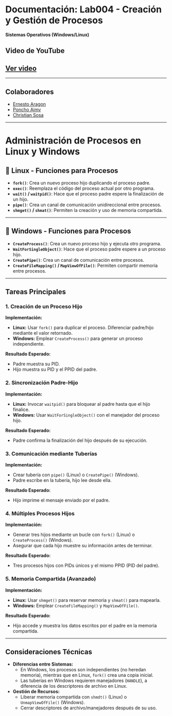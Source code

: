 
# **Documentación: Lab004 - Creación y Gestión de Procesos**  
**Sistemas Operativos (Windows/Linux)**  

## Video de YouTube
[Ver video](||)
---

---
## **Colaboradores**
- [Ernesto Aragon](https://github.com/ErnestoAragon03)
- [Poncho Ajmv](https://github.com/poncho-ajmv)
- [Christian Sosa](https://github.com/ChristianSosa22)
---
# Administración de Procesos en Linux y Windows

## 🔹 Linux - Funciones para Procesos

- **`fork()`**: Crea un nuevo proceso hijo duplicando el proceso padre.
- **`exec()`**: Reemplaza el código del proceso actual por otro programa.
- **`wait()` / `waitpid()`**: Hace que el proceso padre espere la finalización de un hijo.
- **`pipe()`**: Crea un canal de comunicación unidireccional entre procesos.
- **`shmget()` / `shmat()`**: Permiten la creación y uso de memoria compartida.

---

## 🔹 Windows - Funciones para Procesos

- **`CreateProcess()`**: Crea un nuevo proceso hijo y ejecuta otro programa.
- **`WaitForSingleObject()`**: Hace que el proceso padre espere a un proceso hijo.
- **`CreatePipe()`**: Crea un canal de comunicación entre procesos.
- **`CreateFileMapping()` / `MapViewOfFile()`**: Permiten compartir memoria entre procesos.
---

## Tareas Principales  

### 1. Creación de un Proceso Hijo  
**Implementación:**  
- **Linux:** Usar `fork()` para duplicar el proceso. Diferenciar padre/hijo mediante el valor retornado.  
- **Windows:** Emplear `CreateProcess()` para generar un proceso independiente.  

**Resultado Esperado:**  
- Padre muestra su PID.  
- Hijo muestra su PID y el PPID del padre.  

### 2. Sincronización Padre-Hijo  
**Implementación:**  
- **Linux:** Invocar `waitpid()` para bloquear al padre hasta que el hijo finalice.  
- **Windows:** Usar `WaitForSingleObject()` con el manejador del proceso hijo.  

**Resultado Esperado:**  
- Padre confirma la finalización del hijo después de su ejecución.  

### 3. Comunicación mediante Tuberías  
**Implementación:**  
- Crear tubería con `pipe()` (Linux) o `CreatePipe()` (Windows).  
- Padre escribe en la tubería, hijo lee desde ella.  

**Resultado Esperado:**  
- Hijo imprime el mensaje enviado por el padre.  

### 4. Múltiples Procesos Hijos  
**Implementación:**  
- Generar tres hijos mediante un bucle con `fork()` (Linux) o `CreateProcess()` (Windows).  
- Asegurar que cada hijo muestre su información antes de terminar.  

**Resultado Esperado:**  
- Tres procesos hijos con PIDs únicos y el mismo PPID (PID del padre).  

### 5. Memoria Compartida (Avanzado)  
**Implementación:**  
- **Linux:** Usar `shmget()` para reservar memoria y `shmat()` para mapearla.  
- **Windows:** Emplear `CreateFileMapping()` y `MapViewOfFile()`.  

**Resultado Esperado:**  
- Hijo accede y muestra los datos escritos por el padre en la memoria compartida.  

---

## Consideraciones Técnicas  
- **Diferencias entre Sistemas:**  
  - En Windows, los procesos son independientes (no heredan memoria), mientras que en Linux, `fork()` crea una copia inicial.  
  - Las tuberías en Windows requieren manejadores (`HANDLE`), a diferencia de los descriptores de archivo en Linux.  
- **Gestión de Recursos:**  
  - Liberar memoria compartida con `shmdt()` (Linux) o `UnmapViewOfFile()` (Windows).  
  - Cerrar descriptores de archivo/manejadores después de su uso.  


